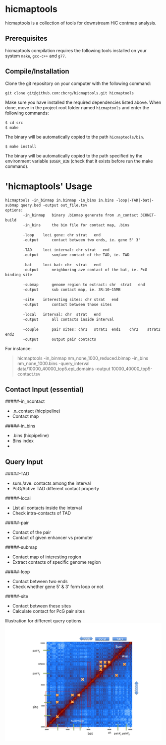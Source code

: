 # hicmaptools

hicmaptools is a collection of tools for downstream HiC contmap analysis.


Prerequisites
--------------
hicmaptools compilation requires the following tools installed on your system ``make``, ``gcc-c++`` and ``g77``. 


Compile/Installation 
--------------------

Clone the git repository on your computer with the following command: 

    git clone git@github.com:cbcrg/hicmaptools.git hicmaptools
    
    
Make sure you have installed the required dependencies listed above. 
When done, move in the project root folder named ``hicmaptools`` and enter the 
following commands:     
    
    $ cd src
    $ make
    

The binary will be automatically copied to the path ``hicmaptools/bin``.

    
    $ make install
    
 
The binary will be automatically copied to the path specified by the environment 
variable ``$USER_BIN`` (check that it exists before run the make command).


'hicmaptools' Usage
=================

	hicmaptools -in_binmap in.binmap -in_bins in.bins -loop|-TAD|-bat|-submap query.bed -output out_file.tsv  
	options:  
        	-in_binmap 	 binary .binmap generate from .n_contact 3CONET-build 
        	-in_bins 	 the bin file for contact map, .bins
        	
        	-loop 	 loci gene: chr	strat	end
        	-output 	 contact between two ends, ie. gene 5' 3'
        	
        	-TAD 	 loci interval: chr	strat	end
        	-output 	 sum/ave contact of the TAD, ie. TAD
        	
        	-bat 	 loci bat: chr	strat	end
        	-output 	 neighboring ave contact of the bat, ie. PcG binding site
        	
        	-submap 	 genome region to extract: chr	strat	end
        	-output 	 sub contact map, ie. 3R:10~15MB
        	
        	-site 	 interesting sites: chr	strat	end
        	-output 	 contact between those sites
        	
        	-local 	 interval: chr	strat	end
        	-output 	 all contacts inside interval
        	
        	-couple 	 pair sites: chr1	strat1	end1	chr2	strat2	end2
        	-output 	 output pair contacts


For instance:
>hicmaptools -in_binmap nm_none_1000_reduced.bimap -in_bins nm_none_1000.bins -query_interval data/10000_40000_top5.epi_domains -output 10000_40000_top5-contact.tsv


Contact Input (essential)
-------------------------

#####-in_ncontact

  * .n_contact (hicpipeline)
  * Contact map

#####-in_bins

  * .bins (hicpipeline)
  * Bins index
  * 
  
Query Input
-------------------

#####-TAD

  * sum./ave. contacts among the interval
  * PcG/Active TAD different contact property

#####-local

  * List all contacts inside the interval
  * Check intra-contacts of TAD

#####-pair

  * Contact of the pair
  * Contact of given enhancer vs promoter

#####-submap

  * Contact map of interesting region
  * Extract contacts of specific genome region

#####-loop

  * Contact between two ends
  * Check whether gene 5’ & 3’ form loop or not

#####-site

  * Contact between these sites
  * Calculate contact for PcG pair sites

Illustration for different query options 
![](https://github.com/cbcrg/hicmaptools/blob/master/doc/outline.jpg)
